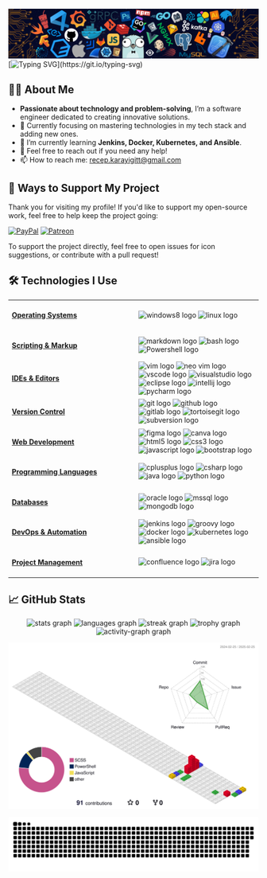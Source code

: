 ![](./src/header_.png)
[![Typing SVG](https://readme-typing-svg.demolab.com?font=Fira+Code&weight=900&size=40&pause=1000&color=159AF7&multiline=true&repeat=false&width=1200&height=120&lines=Hello+world+%F0%9F%91%8B%2C+I'm+Recep+Karayi%C4%9Fit!;+Here's+a+few+things+you+might+need+to+know!)](https://git.io/typing-svg)

## 👨‍💻 About Me

- **Passionate about technology and problem-solving**, I’m a software engineer dedicated to creating innovative
solutions.
- 🔭 Currently focusing on mastering technologies in my tech stack and adding new ones.
- 🌱 I’m currently learning **Jenkins, Docker, Kubernetes, and Ansible**.
- 💬 Feel free to reach out if you need any help!
- 📫 How to reach me: [recep.karayigitt@gmail.com](mailto:recep.karayigitt@gmail.com)

## 💖 Ways to Support My Project

Thank you for visiting my profile! If you'd like to support my open-source work, feel free to help keep the project going:

  [![PayPal](https://img.shields.io/badge/PayPal-00457C?style=for-the-badge&logo=paypal&logoColor=white)](https://paypal.me/rkarayigit) [![Patreon](https://img.shields.io/badge/Patreon-F96854?style=for-the-badge&logo=patreon&logoColor=white)](https://patreon.com/rkarayigit) 

To support the project directly, feel free to open issues for icon suggestions, or contribute with a pull request!

## 🛠️ Technologies I Use
<table style="width: 100%; border-collapse: collapse;">
  <tr>
    <!-- Operating Systems -->
    <td style="text-align: left; width: 50%; padding-right: 10px;">
      <h4 style="font-weight: bold; text-decoration: underline;">Operating Systems</h4>
    </td>
    <td style="text-align: left; width: 50%; padding-left: 10px;">
      <div align="left">
        <img src="https://cdn.jsdelivr.net/gh/devicons/devicon/icons/windows8/windows8-original.svg" height="20" alt="windows8 logo" />
        <img src="https://cdn.jsdelivr.net/gh/devicons/devicon/icons/linux/linux-original.svg" height="20" alt="linux logo" />
      </div>
    </td>
  </tr>
  <tr>
    <!-- Scripting & Markup -->
    <td style="text-align: left; width: 50%; padding-right: 10px;">
      <h4 style="font-weight: bold; text-decoration: underline;">Scripting & Markup</h4>
    </td>
    <td style="text-align: left; width: 50%; padding-left: 10px;">
      <div align="left">
        <img src="https://skillicons.dev/icons?i=md" height="20" alt="markdown logo" />
        <img src="https://cdn.simpleicons.org/gnubash/4EAA25" height="20" alt="bash logo" />
        <img src="https://skillicons.dev/icons?i=powershell" height="20" alt="Powershell logo" />
      </div>
    </td>
  </tr>
  <tr>
    <!-- IDEs & Editors -->
    <td style="text-align: left; width: 50%; padding-right: 10px;">
      <h4 style="font-weight: bold; text-decoration: underline;">IDEs & Editors</h4>
    </td>
    <td style="text-align: left; width: 50%; padding-left: 10px;">
      <div align="left">
        <img src="https://cdn.jsdelivr.net/gh/devicons/devicon/icons/vim/vim-original.svg" height="20" alt="vim logo" />
        <img src="https://raw.githubusercontent.com/marwin1991/profile-technology-icons/refs/heads/main/icons/neovim.png" height="20" alt="neo vim logo" />
        <img src="https://cdn.jsdelivr.net/gh/devicons/devicon/icons/vscode/vscode-original.svg" height="20" alt="vscode logo" />
        <img src="https://cdn.jsdelivr.net/gh/devicons/devicon/icons/visualstudio/visualstudio-plain.svg" height="20" alt="visualstudio logo" />
        <img src="https://raw.githubusercontent.com/marwin1991/profile-technology-icons/refs/heads/main/icons/eclipse.png" height="20" alt="eclipse logo" />
        <img src="https://cdn.jsdelivr.net/gh/devicons/devicon/icons/intellij/intellij-original.svg" height="20" alt="intellij logo" />
        <img src="https://cdn.jsdelivr.net/gh/devicons/devicon/icons/pycharm/pycharm-original.svg" height="20" alt="pycharm logo" />
      </div>
    </td>
  </tr>
  <tr>
    <!-- Version Control -->
    <td style="text-align: left; width: 50%; padding-right: 10px;">
      <h4 style="font-weight: bold; text-decoration: underline;">Version Control</h4>
    </td>
    <td style="text-align: left; width: 50%; padding-left: 10px;">
      <div align="left">
        <img src="https://cdn.jsdelivr.net/gh/devicons/devicon/icons/git/git-original.svg" height="20" alt="git logo" />
        <img src="https://skillicons.dev/icons?i=github" height="20" alt="github logo" />
        <img src="https://cdn.jsdelivr.net/gh/devicons/devicon/icons/gitlab/gitlab-original.svg" height="20" alt="gitlab logo" />
        <img src="https://cdn.jsdelivr.net/gh/devicons/devicon/icons/tortoisegit/tortoisegit-original.svg" height="20" alt="tortoisegit logo" />
        <img src="https://cdn.jsdelivr.net/gh/devicons/devicon/icons/subversion/subversion-original.svg" height="20" alt="subversion logo" />
      </div>
    </td>
  </tr>
  <tr>
    <!-- Web Development -->
    <td style="text-align: left; width: 50%; padding-right: 10px;">
      <h4 style="font-weight: bold; text-decoration: underline;">Web Development</h4>
    </td>
    <td style="text-align: left; width: 50%; padding-left: 10px;">
      <div align="left">
        <img src="https://cdn.jsdelivr.net/gh/devicons/devicon/icons/figma/figma-original.svg" height="20" alt="figma logo" />
        <img src="https://raw.githubusercontent.com/marwin1991/profile-technology-icons/refs/heads/main/icons/canva.png" height="20" alt="canva logo" />      
        <img src="https://cdn.jsdelivr.net/gh/devicons/devicon/icons/html5/html5-original.svg" height="20" alt="html5 logo" />
        <img src="https://cdn.jsdelivr.net/gh/devicons/devicon/icons/css3/css3-original.svg" height="20" alt="css3 logo" />
        <img src="https://cdn.jsdelivr.net/gh/devicons/devicon/icons/javascript/javascript-original.svg" height="20" alt="javascript logo" />
        <img src="https://cdn.simpleicons.org/bootstrap/7952B3" height="20" alt="bootstrap logo" />
      </div>
    </td>
  </tr>
  <tr>
    <!-- Programming Languages -->
    <td style="text-align: left; width: 50%; padding-right: 10px;">
      <h4 style="font-weight: bold; text-decoration: underline;">Programming Languages</h4>
    </td>
    <td style="text-align: left; width: 50%; padding-left: 10px;">
      <div align="left">
        <img src="https://cdn.jsdelivr.net/gh/devicons/devicon/icons/cplusplus/cplusplus-original.svg" height="20" alt="cplusplus logo" />
        <img src="https://cdn.jsdelivr.net/gh/devicons/devicon/icons/csharp/csharp-original.svg" height="20" alt="csharp logo" />
        <img src="https://cdn.jsdelivr.net/gh/devicons/devicon/icons/java/java-original.svg" height="20" alt="java logo" />
        <img src="https://cdn.jsdelivr.net/gh/devicons/devicon/icons/python/python-original.svg" height="20" alt="python logo" />
      </div>
    </td>
  </tr>
    <tr>
    <!-- Databases -->
    <td style="text-align: left; width: 50%; padding-right: 10px;">
      <h4 style="font-weight: bold; text-decoration: underline;">Databases</h4>
    </td>
    <td style="text-align: left; width: 50%; padding-left: 10px;">
      <div align="left">
        <img src="https://raw.githubusercontent.com/marwin1991/profile-technology-icons/refs/heads/main/icons/oracle.png" height="20" alt="oracle logo" />
        <img src="https://raw.githubusercontent.com/marwin1991/profile-technology-icons/refs/heads/main/icons/mssql.png" height="20" alt="mssql logo" />
        <img src="https://raw.githubusercontent.com/marwin1991/profile-technology-icons/refs/heads/main/icons/mongodb.png" height="20" alt="mongodb logo" />
      </div>
    </td>
  </tr>
  <tr>
    <!-- DevOps & Automation -->
    <td style="text-align: left; width: 50%; padding-right: 10px;">
      <h4 style="font-weight: bold; text-decoration: underline;">DevOps & Automation</h4>
    </td>
    <td style="text-align: left; width: 50%; padding-left: 10px;">
      <div align="left">
        <img src="https://skillicons.dev/icons?i=jenkins" height="20" alt="jenkins logo" />
        <img src="https://cdn.jsdelivr.net/gh/devicons/devicon/icons/groovy/groovy-original.svg" height="20" alt="groovy logo" />
        <img src="https://cdn.jsdelivr.net/gh/devicons/devicon/icons/docker/docker-original.svg" height="20" alt="docker logo" />
        <img src="https://cdn.jsdelivr.net/gh/devicons/devicon/icons/kubernetes/kubernetes-plain.svg" height="20" alt="kubernetes logo" />
        <img src="https://cdn.simpleicons.org/ansible/EE0000" height="20" alt="ansible logo" />
      </div>
    </td>
  </tr>
  <tr>
    <!-- Project Management -->
    <td style="text-align: left; width: 50%; padding-right: 10px;">
      <h4 style="font-weight: bold; text-decoration: underline;">Project Management</h4>
    </td>
    <td style="text-align: left; width: 50%; padding-left: 10px;">
      <div align="left">
        <img src="https://img.shields.io/badge/Confluence-172B4D?logo=confluence&logoColor=white&style=for-the-badge" height="20" alt="confluence logo" />
        <img src="https://img.shields.io/badge/Jira-0052CC?logo=jira&logoColor=white&style=for-the-badge" height="20" alt="jira logo" />
      </div>
    </td>
  </tr>
</table>

## 📈 GitHub Stats

<div align="center">
  <img
    src="https://github-readme-stats.vercel.app/api?username=RecepKarayigit&hide_title=false&hide_rank=false&show_icons=true&include_all_commits=true&count_private=true&disable_animations=false&theme=dracula&locale=en&hide_border=false&order=1"
    height="150" alt="stats graph" />
  <img
    src="https://github-readme-stats.vercel.app/api/top-langs?username=RecepKarayigit&locale=en&hide_title=false&layout=compact&card_width=320&langs_count=5&theme=dracula&hide_border=false&order=2"
    height="150" alt="languages graph" />
  <img
    src="https://streak-stats.demolab.com?user=RecepKarayigit&locale=en&mode=daily&theme=dracula&hide_border=false&border_radius=5&order=3"
    height="150" alt="streak graph" />
  <img
    src="https://github-profile-trophy.vercel.app?username=RecepKarayigit&theme=dracula&column=-1&row=1&margin-w=8&margin-h=8&no-bg=false&no-frame=false&order=4"
    height="150" alt="trophy graph" />
  <img
    src="https://github-readme-activity-graph.vercel.app/graph?username=RecepKarayigit&radius=16&theme=react&area=true&order=5"
    height="300" alt="activity-graph graph" />
</div>

![](./profile-3d-contrib/profile-gitblock.svg)

<picture>
  <source media="(prefers-color-scheme: dark)"
    srcset="https://raw.githubusercontent.com/RecepKarayigit/RecepKarayigit/output/github-snake-dark.svg" />
  <source media="(prefers-color-scheme: light)"
    srcset="https://raw.githubusercontent.com/RecepKarayigit/RecepKarayigit/output/github-snake.svg" />
  <img alt="github-snake"
    src="https://raw.githubusercontent.com/RecepKarayigit/RecepKarayigit/output/github-snake.svg" />
</picture>

